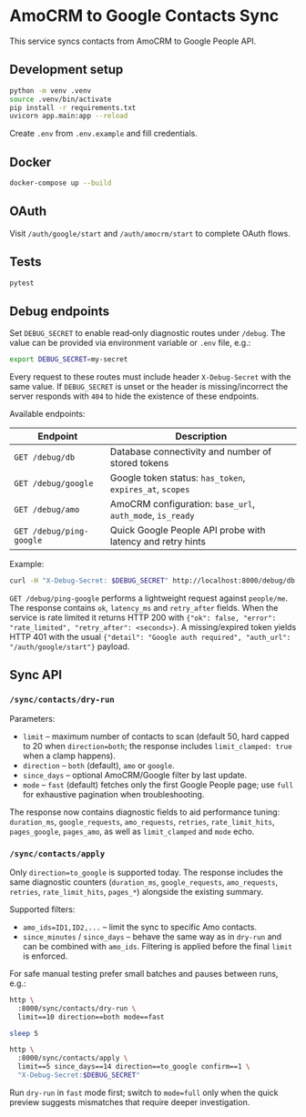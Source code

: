 # AmoCRM to Google Contacts Sync

This service syncs contacts from AmoCRM to Google People API.

## Development setup

```bash
python -m venv .venv
source .venv/bin/activate
pip install -r requirements.txt
uvicorn app.main:app --reload
```

Create `.env` from `.env.example` and fill credentials.

## Docker

```bash
docker-compose up --build
```

## OAuth

Visit `/auth/google/start` and `/auth/amocrm/start` to complete OAuth flows.

## Tests

```bash
pytest
```

## Debug endpoints

Set `DEBUG_SECRET` to enable read‑only diagnostic routes under `/debug`. The value
can be provided via environment variable or `.env` file, e.g.:

```bash
export DEBUG_SECRET=my-secret
```

Every request to these routes must include header `X-Debug-Secret` with the same
value. If `DEBUG_SECRET` is unset or the header is missing/incorrect the server
responds with `404` to hide the existence of these endpoints.

Available endpoints:

| Endpoint | Description |
| --- | --- |
| `GET /debug/db` | Database connectivity and number of stored tokens |
| `GET /debug/google` | Google token status: `has_token`, `expires_at`, `scopes` |
| `GET /debug/amo` | AmoCRM configuration: `base_url`, `auth_mode`, `is_ready` |
| `GET /debug/ping-google` | Quick Google People API probe with latency and retry hints |

Example:

```bash
curl -H "X-Debug-Secret: $DEBUG_SECRET" http://localhost:8000/debug/db
```

`GET /debug/ping-google` performs a lightweight request against
`people/me`. The response contains `ok`, `latency_ms` and `retry_after`
fields. When the service is rate limited it returns HTTP 200 with
`{"ok": false, "error": "rate_limited", "retry_after": <seconds>}`.
A missing/expired token yields HTTP 401 with the usual
`{"detail": "Google auth required", "auth_url": "/auth/google/start"}`
payload.

## Sync API

### `/sync/contacts/dry-run`

Parameters:

* `limit` – maximum number of contacts to scan (default 50, hard capped to 20
  when `direction=both`; the response includes `limit_clamped: true` when a
  clamp happens).
* `direction` – `both` (default), `amo` or `google`.
* `since_days` – optional AmoCRM/Google filter by last update.
* `mode` – `fast` (default) fetches only the first Google People page; use
  `full` for exhaustive pagination when troubleshooting.

The response now contains diagnostic fields to aid performance tuning:
`duration_ms`, `google_requests`, `amo_requests`, `retries`, `rate_limit_hits`,
`pages_google`, `pages_amo`, as well as `limit_clamped` and `mode` echo.

### `/sync/contacts/apply`

Only `direction=to_google` is supported today. The response includes the same
diagnostic counters (`duration_ms`, `google_requests`, `amo_requests`,
`retries`, `rate_limit_hits`, `pages_*`) alongside the existing summary.

Supported filters:

- `amo_ids=ID1,ID2,...` – limit the sync to specific Amo contacts.
- `since_minutes` / `since_days` – behave the same way as in `dry-run` and can
  be combined with `amo_ids`. Filtering is applied before the final `limit` is
  enforced.

For safe manual testing prefer small batches and pauses between runs, e.g.:

```bash
http \
  :8000/sync/contacts/dry-run \
  limit==10 direction==both mode==fast

sleep 5

http \
  :8000/sync/contacts/apply \
  limit==5 since_days==14 direction==to_google confirm==1 \
  "X-Debug-Secret:$DEBUG_SECRET"
```

Run `dry-run` in `fast` mode first; switch to `mode=full` only when the quick
preview suggests mismatches that require deeper investigation.
